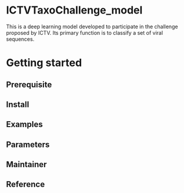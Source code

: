 # ICTVTaxoChallenge_model
 This is a deep learning model developed to participate in the challenge proposed by ICTV. Its primary function is to classify a set of viral sequences.
# Getting started
## Prerequisite
## Install
## Examples
## Parameters
## Maintainer
## Reference
